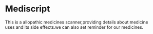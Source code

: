 # Mediscript
This is a allopathic medicines scanner,providing details about medicine uses and its side effects.we can also set reminder for our medicines.
